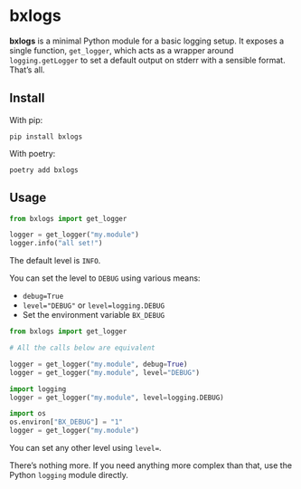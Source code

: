 # bxlogs

**bxlogs** is a minimal Python module for a basic logging setup. It exposes a single function, `get_logger`, which acts
as a wrapper around `logging.getLogger` to set a default output on stderr with a sensible format. That’s all.


## Install

With pip:

    pip install bxlogs

With poetry:

    poetry add bxlogs


## Usage

```python
from bxlogs import get_logger

logger = get_logger("my.module")
logger.info("all set!")
```

The default level is `INFO`.

You can set the level to `DEBUG` using various means:
* `debug=True`
* `level="DEBUG"` or `level=logging.DEBUG`
* Set the environment variable `BX_DEBUG`

```python
from bxlogs import get_logger

# All the calls below are equivalent

logger = get_logger("my.module", debug=True)
logger = get_logger("my.module", level="DEBUG")

import logging
logger = get_logger("my.module", level=logging.DEBUG)

import os
os.environ["BX_DEBUG"] = "1"
logger = get_logger("my.module")
```

You can set any other level using `level=`.

There’s nothing more. If you need anything more complex than that, use the Python `logging` module directly.
